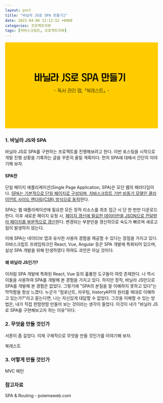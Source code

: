 ```yaml
---
layout: post
title: "바닐라 JS로 SPA 만들기1"
date: 2022-04-06 12:12:52 +0900
categories: 프로젝트리뷰
tags: [자바스크립트, 프로젝트리뷰]
---
```


<img src="https://github.com/gitul0515/gitul0515.github.io/blob/main/_posts/image/bookrest/title.png?raw=true" alt="표제 이미지">
  
### 1. 바닐라 JS와 SPA
바닐라 JS로 SPA를 구현하는 프로젝트를 진행해보려고 한다. 이번 포스팅을 시작으로 개발 진행 상황을 기록하는 글을 꾸준히 올릴 계획이다. 먼저 SPA에 대해서 간단히 이야기해 보자.  

#### SPA란
단일 페이지 애플리케이션(Single Page Application, SPA)은 모던 웹의 패러다임이다. <U>SPA는 기본적으로 단일 페이지로 구성되며, 자바스크립트 기반 비동기 모델인 클라이언트 사이드 렌더링(CSR) 방식으로 동작</U>한다. 

SPA는 웹 애플리케이션에 필요한 모든 정적 리소스를 최초 접근 시 단 한 번만 다운로드 한다. 이후 새로운 페이지 요청 시, <U>페이지 갱신에 필요한 데이터만을 JSON으로 전달받아 페이지를 부분적으로 갱신</U>한다. 변경되는 부분만을 갱신하므로 속도가 빠르며 새로고침이 발생하지 않는다. 

이에 SPA는 네이티브 앱과 유사한 사용자 경험을 제공할 수 있다는 장점을 가지고 있다. 자바스크립트 프레임워크인 React, Vue, Angular 등은 SPA 개발에 특화되어 있으며, 실상 SPA 개발을 위해 탄생하였다 하여도 과언은 아닐 것이다. 

#### 왜 바닐라 JS인가? 
이처럼 SPA 개발에 특화된 React, Vue 등의 훌륭한 도구들이 여럿 존재한다. 나 역시 이들을 사용하여 SPA를 개발해 본 경험을 가지고 있다. 하지만 정작, 바닐라 JS만으로 SPA를 개발해 본 경험은 없었다. 그렇기에 "SPA의 본질을 잘 이해하지 못하고 있다"는 막막함을 항상 느꼈다. 누군가 "컴포넌트, 라우팅, historyAPI의 원리를 제대로 이해하고 있는가?"라고 묻는다면, 나는 자신있게 대답할 수 없었다. 그것을 이해할 수 있는 방법은, 내가 직접 한땀한땀 만들어 보는 것이라는 생각이 들었다. 이것이 내가 "바닐라 JS로 SPA를 구현해보고자 하는 이유"이다. 

### 2. 무엇을 만들 것인가
서론이 좀 길었다. 이제 구체적으로 무엇을 만들 것인가를 이야기해 보자. 

북레스트

### 3. 어떻게 만들 것인가 
MVC 패턴



### 참고자료  
SPA & Routing - poiemaweb.com
